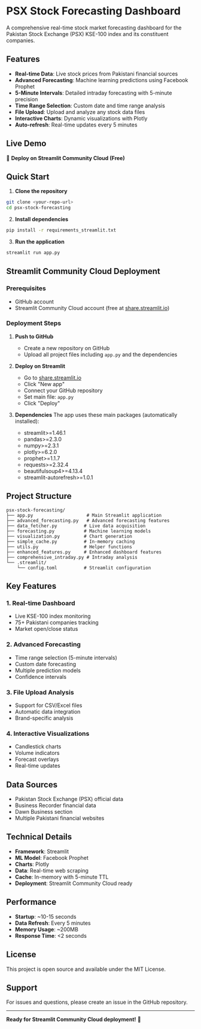 # PSX Stock Forecasting Dashboard

A comprehensive real-time stock market forecasting dashboard for the Pakistan Stock Exchange (PSX) KSE-100 index and its constituent companies.

## Features

- **Real-time Data**: Live stock prices from Pakistani financial sources
- **Advanced Forecasting**: Machine learning predictions using Facebook Prophet
- **5-Minute Intervals**: Detailed intraday forecasting with 5-minute precision
- **Time Range Selection**: Custom date and time range analysis
- **File Upload**: Upload and analyze any stock data files
- **Interactive Charts**: Dynamic visualizations with Plotly
- **Auto-refresh**: Real-time updates every 5 minutes

## Live Demo

🚀 **Deploy on Streamlit Community Cloud (Free)**

## Quick Start

1. **Clone the repository**
```bash
git clone <your-repo-url>
cd psx-stock-forecasting
```

2. **Install dependencies**
```bash
pip install -r requirements_streamlit.txt
```

3. **Run the application**
```bash
streamlit run app.py
```

## Streamlit Community Cloud Deployment

### Prerequisites
- GitHub account
- Streamlit Community Cloud account (free at [share.streamlit.io](https://share.streamlit.io))

### Deployment Steps

1. **Push to GitHub**
   - Create a new repository on GitHub
   - Upload all project files including `app.py` and the dependencies

2. **Deploy on Streamlit**
   - Go to [share.streamlit.io](https://share.streamlit.io)
   - Click "New app"
   - Connect your GitHub repository
   - Set main file: `app.py`
   - Click "Deploy"

3. **Dependencies**
   The app uses these main packages (automatically installed):
   - streamlit>=1.46.1
   - pandas>=2.3.0
   - numpy>=2.3.1
   - plotly>=6.2.0
   - prophet>=1.1.7
   - requests>=2.32.4
   - beautifulsoup4>=4.13.4
   - streamlit-autorefresh>=1.0.1

## Project Structure

```
psx-stock-forecasting/
├── app.py                    # Main Streamlit application
├── advanced_forecasting.py   # Advanced forecasting features
├── data_fetcher.py          # Live data acquisition
├── forecasting.py           # Machine learning models
├── visualization.py         # Chart generation
├── simple_cache.py          # In-memory caching
├── utils.py                 # Helper functions
├── enhanced_features.py     # Enhanced dashboard features
├── comprehensive_intraday.py # Intraday analysis
└── .streamlit/
    └── config.toml          # Streamlit configuration
```

## Key Features

### 1. Real-time Dashboard
- Live KSE-100 index monitoring
- 75+ Pakistani companies tracking
- Market open/close status

### 2. Advanced Forecasting
- Time range selection (5-minute intervals)
- Custom date forecasting
- Multiple prediction models
- Confidence intervals

### 3. File Upload Analysis
- Support for CSV/Excel files
- Automatic data integration
- Brand-specific analysis

### 4. Interactive Visualizations
- Candlestick charts
- Volume indicators
- Forecast overlays
- Real-time updates

## Data Sources

- Pakistan Stock Exchange (PSX) official data
- Business Recorder financial data
- Dawn Business section
- Multiple Pakistani financial websites

## Technical Details

- **Framework**: Streamlit
- **ML Model**: Facebook Prophet
- **Charts**: Plotly
- **Data**: Real-time web scraping
- **Cache**: In-memory with 5-minute TTL
- **Deployment**: Streamlit Community Cloud ready

## Performance

- **Startup**: ~10-15 seconds
- **Data Refresh**: Every 5 minutes
- **Memory Usage**: ~200MB
- **Response Time**: <2 seconds

## License

This project is open source and available under the MIT License.

## Support

For issues and questions, please create an issue in the GitHub repository.

---

**Ready for Streamlit Community Cloud deployment!** 🚀